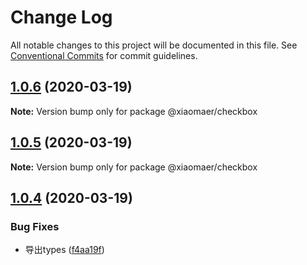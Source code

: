 # Change Log

All notable changes to this project will be documented in this file.
See [Conventional Commits](https://conventionalcommits.org) for commit guidelines.

## [1.0.6](https://github.com/xiaomaer/MeUI/compare/@xiaomaer/checkbox@1.0.5...@xiaomaer/checkbox@1.0.6) (2020-03-19)

**Note:** Version bump only for package @xiaomaer/checkbox





## [1.0.5](https://github.com/xiaomaer/MeUI/compare/@xiaomaer/checkbox@1.0.4...@xiaomaer/checkbox@1.0.5) (2020-03-19)

**Note:** Version bump only for package @xiaomaer/checkbox





## [1.0.4](https://github.com/xiaomaer/MeUI/compare/@xiaomaer/checkbox@1.0.3...@xiaomaer/checkbox@1.0.4) (2020-03-19)


### Bug Fixes

* 导出types ([f4aa19f](https://github.com/xiaomaer/MeUI/commit/f4aa19f84b01ab102bc6dd77614f12b981c19e86))
